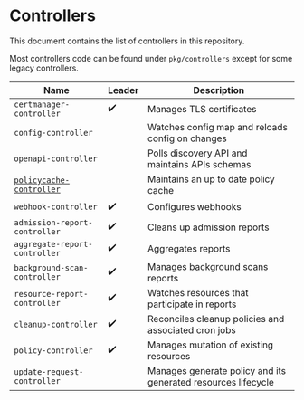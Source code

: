 # Controllers

This document contains the list of controllers in this repository.

Most controllers code can be found under `pkg/controllers` except for some legacy controllers.

| Name                             | Leader             | Description                                                   |
|----------------------------------|--------------------|---------------------------------------------------------------|
| `certmanager-controller`         | :heavy_check_mark: | Manages TLS certificates                                      |
| `config-controller`              |                    | Watches config map and reloads config on changes              |
| `openapi-controller`             |                    | Polls discovery API and maintains APIs schemas                |
| [`policycache-controller`]       |                    | Maintains an up to date policy cache                          |
| `webhook-controller`             | :heavy_check_mark: | Configures webhooks                                           |
| `admission-report-controller`    | :heavy_check_mark: | Cleans up admission reports                                   |
| `aggregate-report-controller`    | :heavy_check_mark: | Aggregates reports                                            |
| `background-scan-controller`     | :heavy_check_mark: | Manages background scans reports                              |
| `resource-report-controller`     | :heavy_check_mark: | Watches resources that participate in reports                 |
| `cleanup-controller`             | :heavy_check_mark: | Reconciles cleanup policies and associated cron jobs          |
| `policy-controller`              | :heavy_check_mark: | Manages mutation of existing resources                        |
| `update-request-controller`      |                    | Manages generate policy and its generated resources lifecycle |


[`policycache-controller`]: ./policycache.md
